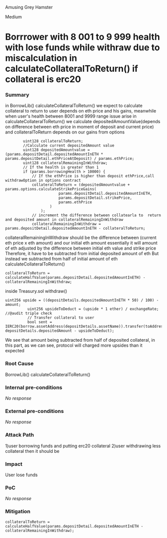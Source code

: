 Amusing Grey Hamster

Medium

# Borrrower with 8 001 to 9 999 health with lose funds while withraw due to miscalculation in calculateCollateralToReturn() if collateral is erc20

### Summary

in BorrowLib() calculateCollateralToReturn() we expect to calculate collateral to return to user depends on eth price and his gains, meanwhile when user's health between 8001 and 9999 range issue arise
in calculateCollateralToReturn() we calculate depositedAmountValue(depends on difference between eth price in moment of deposit and current price)  and collateralToReturn depends on our gains from options
```solidity
        uint128 collateralToReturn;
        //Calculate current depositedAmount value
        uint128 depositedAmountvalue = (params.depositDetail.depositedAmountInETH * params.depositDetail.ethPriceAtDeposit) / params.ethPrice;
        uint128 collateralRemainingInWithdraw;
        // If the health is greater than 1
        if (params.borrowingHealth > 10000) {
            // If the ethPrice is higher than deposit ethPrice,call withdrawOption in options contract
            collateralToReturn = (depositedAmountvalue + params.options.calculateStrikePriceGains(
                        params.depositDetail.depositedAmountInETH,
                        params.depositDetail.strikePrice,
                        params.ethPrice
                    )
                );
            // increment the difference between collatearla to  return and deposited amount in collateralRemainingInWithdraw
            collateralRemainingInWithdraw = params.depositDetail.depositedAmountInETH - collateralToReturn;
 ```
 collateralRemainingInWithdraw should be the difference between (current eth price x eth amount) and our initial eth amount
 essentially it will amount of eth adjusted by the difference between initial eth value and strike price
 Therefore, it have to be subtracted from initial deposited amount of eth
 But instead we subtracted from half of initial amount of eth
 calculateCollateralToReturn()
 ```solidity
 collateralToReturn = calculateHalfValue(params.depositDetail.depositedAmountInETH) - collateralRemainingInWithdraw;
 ```
  inside Treasury.sol withdraw()
  ```solidity
  uint256 upside = ((depositDetails.depositedAmountInETH * 50) / 100) - amount;
            uint256 upsideToDeduct = (upside * 1 ether) / exchangeRate; //@audit triple check
            // Transfer collateral to user
            bool sent = IERC20(borrow.assetAddress(depositDetails.assetName)).transfer(toAddress, depositDetails.depositedAmount - upsideToDeduct);
```
We see that amount being subtracted from half of deposited collateral, in this part, as we can see, protocol will charged more upsides than it expected

### Root Cause

BorrowLib() calculateCollateralToReturn()

### Internal pre-conditions

_No response_

### External pre-conditions

_No response_

### Attack Path

1)user borrowing funds and putting erc20 collateral
2)user withdrawing less collateral then it should be

### Impact

User lose funds

### PoC

_No response_

### Mitigation


```solidity
collateralToReturn = calculateHalfValue(params.depositDetail.depositedAmountInETH - collateralRemainingInWithdraw);
```